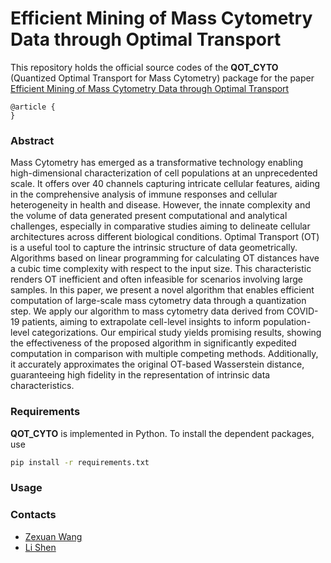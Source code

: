 # Efficient Mining of Mass Cytometry Data through Optimal Transport

This repository holds the official source codes of the **QOT_CYTO** (Quantized Optimal Transport for Mass Cytometry) package for the paper [Efficient Mining of Mass Cytometry Data through Optimal Transport]()

```
@article {
}
```

### Abstract
Mass Cytometry has emerged as a transformative technology enabling high-dimensional characterization of cell populations at an unprecedented scale. It offers over 40 channels capturing intricate cellular features, aiding in the comprehensive analysis of immune responses and cellular heterogeneity in health and disease. However, the innate complexity and the volume of data generated present computational and analytical challenges, especially in comparative studies aiming to delineate cellular architectures across different biological conditions. Optimal Transport (OT) is a useful tool to capture the intrinsic structure of data geometrically. Algorithms based on linear programming for calculating OT distances have a cubic time complexity with respect to the input size. This characteristic renders OT inefficient and often infeasible for scenarios involving large samples. In this paper, we present a novel algorithm that enables efficient computation of large-scale mass cytometry data through a quantization step. We apply our algorithm to mass cytometry data derived from COVID-19 patients, aiming to extrapolate cell-level insights to inform population-level categorizations. Our empirical study yields promising results, showing the effectiveness of the proposed algorithm in significantly expedited computation in comparison with multiple competing methods. Additionally, it accurately approximates the original OT-based Wasserstein distance, guaranteeing high fidelity in the representation of intrinsic data characteristics.

### Requirements
**QOT_CYTO** is implemented in Python. To install the dependent packages, use
```bash
pip install -r requirements.txt
```

### Usage

### Contacts

- [Zexuan Wang](mailto:zxwang@sas.upenn.edu) 
- [Li Shen](mailto:li.shen@pennmedicine.upenn.edu) 

